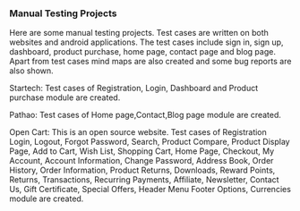 ### **Manual Testing Projects**
Here are some manual testing projects. Test cases are written on both websites and android applications. The test cases include sign in, sign up, dashboard, product purchase, home page, contact page and blog page. Apart from test cases mind maps are also created and some bug reports are also shown.

Startech:
Test cases of Registration, Login, Dashboard and Product purchase module are created.

Pathao:
Test cases of Home page,Contact,Blog page module are created.

Open Cart:
This is an open source website. Test cases of Registration Login, Logout, Forgot Password, Search, Product Compare, Product Display Page, Add to Cart, Wish List, Shopping Cart, Home Page, Checkout, My Account, Account Information, Change Password, Address Book, Order History, Order Information, Product Returns, Downloads, Reward Points, Returns, Transactions, Recurring Payments, Affiliate, Newsletter, Contact Us, Gift Certificate, Special Offers, Header Menu Footer Options, Currencies module are created.

